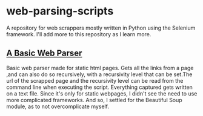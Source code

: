 # web-parsing-scripts
A repository for web scrappers mostly written in Python using the Selenium framework.
I'll add more to this repository as I learn more. 

## [A Basic Web Parser](https://github.com/lukapopovici/web-parsing-scripts/blob/main/basic_webparser.py)
Basic web parser made for static html pages. Gets all the links from a page ,and can also do so recursively, with a recursivity level that can be set.The url of the scrapped page and the recursivity level can be read from the command line when executing the script. Everything captured gets written on a text file.
Since it's only for static webpages, I didn't see the need to use more complicated frameworks. And so, I settled for the Beautiful Soup module, as to not overcomplicate myself.
